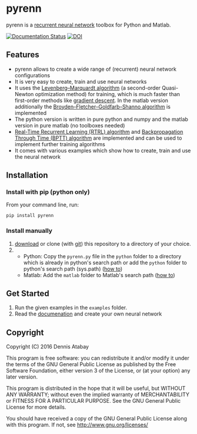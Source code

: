 # pyrenn

pyrenn is a [recurrent neural network](https://en.wikipedia.org/wiki/Recurrent_neural_network) toolbox for Python and Matlab.

[![Documentation Status](https://readthedocs.org/projects/pyrenn/badge/?version=latest)](https://pyrenn.readthedocs.org/en/latest/)  [![DOI](https://zenodo.org/badge/18757/yabata/pyrenn.svg)](https://zenodo.org/badge/latestdoi/18757/yabata/pyrenn)

## Features

  * pyrenn allows to create a wide range of (recurrent) neural network configurations
  * It is very easy to create, train and use neural networks
  * It uses the [Levenberg–Marquardt algorithm](https://en.wikipedia.org/wiki/Levenberg%E2%80%93Marquardt_algorithm) (a second-order Quasi-Newton optimization method) for training, which is much faster than first-order methods like [gradient descent](https://en.wikipedia.org/wiki/Gradient_descent). In the matlab version additionally the [Broyden–Fletcher–Goldfarb–Shanno algorithm](https://en.wikipedia.org/wiki/Broyden%E2%80%93Fletcher%E2%80%93Goldfarb%E2%80%93Shanno_algorithm) is implemented
  * The python version is written in pure python and numpy and the matlab version in pure matlab (no toolboxes needed)
  * [Real-Time Recurrent Learning (RTRL) algorithm](http://www.mitpressjournals.org/doi/abs/10.1162/neco.1989.1.2.270#.VpDullJ1F3Q) and [Backpropagation Through Time (BPTT) algorithm](https://en.wikipedia.org/wiki/Backpropagation_through_time) are implemented and can be used to implement further training algorithms 
  * It comes with various examples which show how to create, train and use the neural network



## Installation

### Install with pip (python only)

From your command line, run:

```bash
pip install pyrenn
```

### Install manually
1. [download](https://github.com/yabata/pyrenn/archive/master.zip) or clone (with [git](http://git-scm.com/)) this repository to a directory of your choice.
2.	
	* Python: Copy the `pyrenn.py` file in the `python` folder to a directory which is already in python's search path or add the `python` folder to python's search path (sys.path) ([how to](http://stackoverflow.com/questions/17806673/where-shall-i-put-my-self-written-python-packages/17811151#17811151))
	* Matlab: Add the `matlab` folder to Matlab's search path ([how to](http://www.mathworks.com/help/matlab/matlab_env/add-remove-or-reorder-folders-on-the-search-path.html))
    
## Get Started
1. Run the given examples in the `examples` folder.
2. Read the [documenation](http://pyrenn.readthedocs.org) and create your own neural network


## Copyright

Copyright (C) 2016  Dennis Atabay

This program is free software: you can redistribute it and/or modify
it under the terms of the GNU General Public License as published by
the Free Software Foundation, either version 3 of the License, or
(at your option) any later version.

This program is distributed in the hope that it will be useful,
but WITHOUT ANY WARRANTY; without even the implied warranty of
MERCHANTABILITY or FITNESS FOR A PARTICULAR PURPOSE.  See the
GNU General Public License for more details.

You should have received a copy of the GNU General Public License
along with this program.  If not, see <http://www.gnu.org/licenses/>
